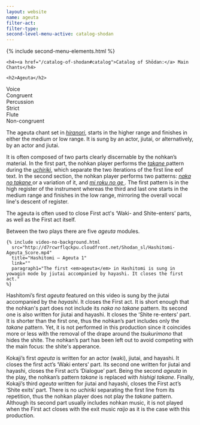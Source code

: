 ```yaml
---
layout: website
name: ageuta
filter-act:
filter-type:
second-level-menu-active: catalog-shodan
---
```


{% include second-menu-elements.html %}

<main class="page-content">
  <div class="text-container">

    <h4><a href="/catalog-of-shodan#catalog">Catalog of Shōdan:</a> Main Chants</h4>

    <h2>Ageuta</h2>

  <div class="introductory-table">
    <div class="introductory-table__element">
      <div class="introductory-table__term">Voice</div>
      <div class="introductory-table__definition">Congruent</div>
    </div>
    <div class="introductory-table__element">
      <div class="introductory-table__term">Percussion</div>
      <div class="introductory-table__definition">Strict</div>
    </div>
    <div class="introductory-table__element">
      <div class="introductory-table__term">Flute</div>
      <div class="introductory-table__definition">Non-congruent</div>
    </div>
  </div>
<p>The ageuta chant set in <a href="/music/voices#Hiranori" target="_blank"><em>hiranori</em></a>, starts in the higher range and finishes in either the medium or low range. It is sung by an actor, jiutai, or alternatively, by an actor and jiutai.</p>
  <p>

It is often composed of two parts clearly discernable by the nohkan’s material. In the first part, the nohkan player performs the <a href="/music/nohkan/Takane" target="_blank"><em> takane </em></a> pattern during the <a href="/music/otsuzumi-kotsuzumi/#Uchiriki" target="_blank"><em>uchiriki</em></a>, which separate the two iterations of the first line eof text. In the second section, the nohkan player performs two patterns: <a href="/music/nohkan/Nakanotakane" target="_blank"><em> naka no takane </em></a> or a variation of it, and <a href="/music/nohkan/Mirokunoge" target="_blank"><em> mi roku no ge </em></a>. The first pattern is in the high register of the instrument whereas the third and last one starts in the medium range and finishes in the low range, mirroring the overall vocal line's descent of register.</p>
  <p>

The ageuta is often used to close First act's ‘Waki- and Shite-enters’ parts, as well as the First act itself.</p>
  <p>

Between the two plays there are five <em>ageuta</em> modules.
</p>


    {% include video-no-background.html
      src="http://d7rcwrflqckpu.cloudfront.net/Shodan_sl/Hashitomi-Ageuta_Score.mp4"
      title="Hashitomi – Ageuta 1"
      link=""
      paragraph1="The first <em>ageuta</em> in Hashitomi is sung in yowagin mode by jiutai accompanied by hayashi. It closes the first act."
    %}

<p>Hashitomi’s first <em>ageuta</em> featured on this video is sung by the jiutai accompanied by the <em>hayashi</em>. It closes the First act. It is short enough that the nohkan's part does not include its <em>naka no takane</em> pattern.
Its second one is also written for jiutai and hayashi. It closes the ‘Shite re-enters’ part. It is shorter than the first one, thus the nohkan’s part  includes only the <em>takane</em> pattern. Yet, it is not performed in this production since it coincides more or less with the removal of the drape around the <em>tsukurimono</em> that hides the shite. The nohkan’s part has been left out to avoid competing with the main focus: the shite's apperance.</p>

<p>Kokaji’s first <em>ageuta</em> is written for an actor (waki), jiutai, and hayashi. It closes the first act’s ‘Waki enters’ part.
Its second one written for jiutai and hayashi, closes the First act’s ‘Dialogue’ part. Being the second <em>ageuta</em> in the play, the nohkan’s pattern <em>takane</em> is replaced with <em>hishigi takane</em>.
Finally, Kokaji’s third <em>ageuta</em> written for jiutai and hayashi, closes the First act’s ‘Shite exits’ part. There is no <em>uchiriki</em> separating the first line from its repetition, thus the nohkan player does not play the <em>takane</em> pattern. Although its second part usually includes nohkan music, it is not played when the First act closes with the exit music <em>raijo</em> as it is the case with this production.</p>

</div>

</main>
